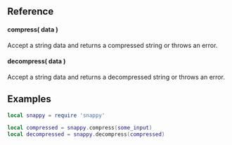 
## Reference

#### compress( data )

Accept a string data and returns a compressed string or throws an error.

#### decompress( data )

Accept a string data and returns a decompressed string or throws an error.

## Examples

```lua
local snappy = require 'snappy'

local compressed = snappy.compress(some_input)
local decompressed = snappy.decompress(compressed)
```
